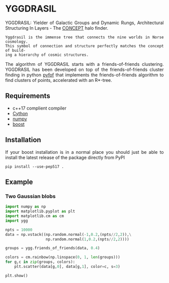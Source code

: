 YGGDRASIL
=====

<div align="justify">

YGGDRASIL: Yielder of Galactic Groups and Dynamic Rungs, Architectural Structuring In Layers - The [CO*N*CEPT](https://github.com/jmd-dk/concept/) halo finder.

    Yggdrasil is the immense tree that connects the nine worlds in Norse cosmology. 
    This symbol of connection and structure perfectly matches the concept of build-
    ing a hierarchy of cosmic structures.

The algorithm of YGGDRASIL starts with a friends-of-friends clustering. YGGDRASIL has been developed on top of the friends-of-friends cluster finding in python [pyfof](https://github.com/simongibbons/pyfof) that implements the friends-of-friends algorithm to find clusters of points, accelerated with an R*-tree.

## Requirements
 * c++17 complient compiler
 * [Cython](http://cython.org/)
 * [numpy](http://www.numpy.org/)
 * [boost](http://www.boost.org/)

## Installation

If your boost installation is in a normal place you should just be able to install
the latest release of the package directly from PyPI

```pip install --use-pep517 .```

## Example

### Two Gaussian blobs

```python
import numpy as np
import matplotlib.pyplot as plt
import matplotlib.cm as cm
import ygg

npts = 10000
data = np.vstack((np.random.normal(-1,0.2,(npts//2,2)),\
                  np.random.normal(1,0.2,(npts//2,2))))

groups = ygg.friends_of_friends(data, 0.4)

colors = cm.rainbow(np.linspace(0, 1, len(groups)))
for g,c in zip(groups, colors):
    plt.scatter(data[g,0], data[g,1], color=c, s=3)

plt.show()
```

</div>